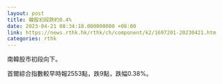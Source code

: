 ```yaml
---
layout: post
title: 韓股初段跌約0.4%
date: 2023-04-21 08:34:18.000000000 +08:00
link: https://news.rthk.hk/rthk/ch/component/k2/1697201-20230421.htm
categories: rthk
---
```


南韓股市初段向下。

首爾綜合指數較早時報2553點，跌9點，跌幅0.38%。
